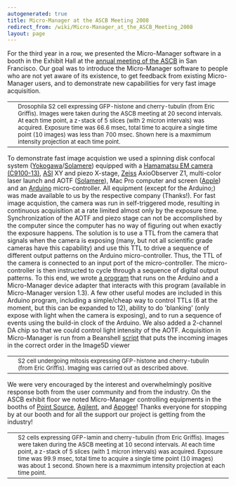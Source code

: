 ```yaml
---
autogenerated: true
title: Micro-Manager at the ASCB Meeting 2008
redirect_from: /wiki/Micro-Manager_at_the_ASCB_Meeting_2008
layout: page
---
```


For the third year in a row, we presented the Micro-Manager software in
a booth in the Exhibit Hall at the [annual meeting of the
ASCB](http://www.ascb.org/meetings/) in San Francisco. Our goal was to
introduce the Micro-Manager software to people who are not yet aware of
its existence, to get feedback from existing Micro-Manager users, and to
demonstrate new capabilities for very fast image acquisition.

|     |                                                                                                                                                                                                                                                                                                                                                                                                                                          |
|-----|------------------------------------------------------------------------------------------------------------------------------------------------------------------------------------------------------------------------------------------------------------------------------------------------------------------------------------------------------------------------------------------------------------------------------------------|
|     | <font size=-1>Drosophila S2 cell expressing GFP-histone and cherry-tubulin (from Eric Griffis). Images were taken during the ASCB meeting at 20 second intervals. At each time point, a z-stack of 5 slices (with 2 micron intervals) was acquired. Exposure time was 66.6 msec, total time to acquire a single time point (10 images) was less than 700 msec. Shown here is a maxmimum intensity projection at each time point. </font> |

To demonstrate fast image acquistion we used a spinning disk confocal
system
([Yokogawa](http://www.yokogawa.com/scanner/products/csuX1e.htm)/[Solamere](http://www.solameretech.com/))
equipped with a [Hamamatsu EM camera
(C9100-13)](http://sales.hamamatsu.com/en/products/system-division/cameras/all-uv-vis-ir-cameras/part-c9100-13.php),
[ASI](http://www.asiimaging.com/) XY and piezo X-stage,
[Zeiss](http://www.zeiss.com) AxioObserver Z1, multi-color laser launch
and AOTF ([Solamere](http://www.solameretech.com/)), Mac Pro computer
and screen ([Apple](http://www.apple.com)) and an
[Arduino](http://www.arduino.cc/) micro-controller. All equipment
(except for the Arduino;) was made available to us by the respective
company (Thanks!). For fast image acquistion, the camera was run in
self-triggered mode, resulting in continuous acquisition at a rate
limited almost only by the exposure time. Synchronization of the AOTF
and piezo stage can not be accomplished by the computer since the
computer has no way of figuring out when exactly the exposure happens.
The solution is to use a TTL from the camera that signals when the
camera is exposing (many, but not all scientific grade cameras have this
capability) and use this TTL to drive a sequence of different output
patterns on the Arduino micro-controller. Thus, the TTL of the camera is
connected to an input port of the micro-controller. The micro-controller
is then instructed to cycle through a sequence of digital output
patterns. To this end, we wrote [a
program](https://valelab4.ucsf.edu/svn/micromanager2/branches/micromanager1.3/DeviceAdapters/Arduino/AOTFcontroller/AOTFcontroller.pde)
that runs on the Arduino and a Micro-Manager device adapter that
interacts with this program (available in Micro-Manager version 1.3). A
few other useful modes are included in this Arduino program, including a
simple/cheap way to control TTLs (6 at the moment, but this can be
expanded to 12), ability to do 'blanking' (only expose with light when
the camera is exposing), and to run a sequence of events using the
build-in clock of the Arduino. We also added a 2-channel DA chip so that
we could control light intensity of the AOTF. Acquisition in
Micro-Manager is run from a Beanshell
[script](http://valelab.ucsf.edu/~nico/MMwiki/images/3/3f/MultiFastZStackASI.bsh)
that puts the incoming images in the correct order in the Image5D viewer

|     |                                                                                                                                                             |
|-----|-------------------------------------------------------------------------------------------------------------------------------------------------------------|
|     | <font size=-1>S2 cell undergoing mitosis expressing GFP-histone and cherry-tubulin (from Eric Griffis). Imaging was carried out as described above. </font> |

We were very encouraged by the interest and overwhelmingly positive
response both from the user community and from the industry. On the ASCB
exhibit floor we noted Micro-Manager controlling equipments in the
booths of [Point
Source](http://www.point-source.com/newsview.asp?id=29),
[Agilent](http://www.till-photonics.com/Products/imic.php), and
[Apogee](http://www.ccd.com/)! Thanks everyone for stopping by at our
booth and for all the support our project is getting from the industry!

|     |                                                                                                                                                                                                                                                                                                                                                                                                                          |
|-----|--------------------------------------------------------------------------------------------------------------------------------------------------------------------------------------------------------------------------------------------------------------------------------------------------------------------------------------------------------------------------------------------------------------------------|
|     | <font size=-1>S2 cells expressing GFP-lamin and cherry-tubulin (from Eric Griffis). Images were taken during the ASCB meeting at 10 second intervals. At each time point, a z-stack of 5 slices (with 1 micron intervals) was acquired. Exposure time was 99.9 msec, total time to acquire a single time point (10 images) was about 1 second. Shown here is a maxmimum intensity projection at each time point. </font> |

  
